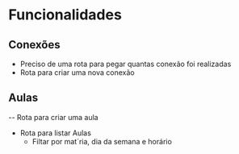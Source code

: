 # Funcionalidades


## Conexões

- Preciso de uma rota para pegar quantas conexão foi realizadas
- Rota para criar uma nova conexão


## Aulas

-- Rota para criar uma aula
- Rota para listar Aulas
    - Filtar por mat´ria, dia da semana e horário